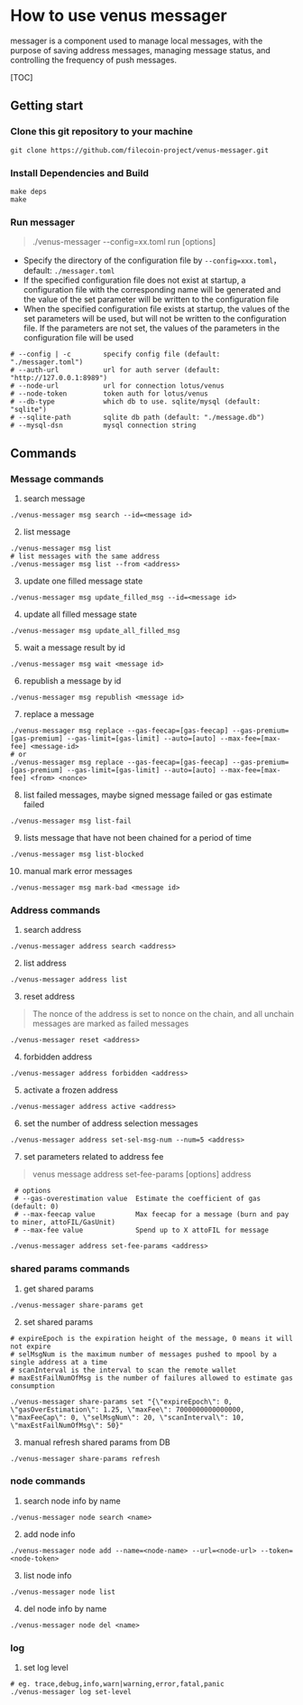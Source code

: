 # How to use venus messager

messager is a component used to manage local messages, with the purpose of saving address messages, managing message status, and controlling the frequency of push messages.

[TOC]

## Getting start

### Clone this git repository to your machine

```
git clone https://github.com/filecoin-project/venus-messager.git
```

### Install Dependencies and Build

```
make deps
make
```

### Run messager

> ./venus-messager --config=xx.toml run [options]

* Specify the directory of the configuration file by `--config=xxx.toml`，default: `./messager.toml`
* If the specified configuration file does not exist at startup, a configuration file with the corresponding name will be generated and the value of the set parameter will be written to the configuration file
* When the specified configuration file exists at startup, the values of the set parameters will be used, but will not be written to the configuration file. If the parameters are not set, the values of the parameters in the configuration file will be used

```
# --config | -c        specify config file (default: "./messager.toml")
# --auth-url           url for auth server (default: "http://127.0.0.1:8989")
# --node-url           url for connection lotus/venus
# --node-token         token auth for lotus/venus
# --db-type            which db to use. sqlite/mysql (default: "sqlite")
# --sqlite-path        sqlite db path (default: "./message.db")
# --mysql-dsn          mysql connection string
```

## Commands

### Message commands

1. search message

```
./venus-messager msg search --id=<message id>
```

2. list message

```
./venus-messager msg list
# list messages with the same address
./venus-messager msg list --from <address>
```

3. update one filled message state

```
./venus-messager msg update_filled_msg --id=<message id>
```

4. update all filled message state

```
./venus-messager msg update_all_filled_msg
```

5. wait a message result by id

```
./venus-messager msg wait <message id>
```

6. republish a message by id

```
./venus-messager msg republish <message id>
```

7. replace a message

```
./venus-messager msg replace --gas-feecap=[gas-feecap] --gas-premium=[gas-premium] --gas-limit=[gas-limit] --auto=[auto] --max-fee=[max-fee] <message-id>
# or
./venus-messager msg replace --gas-feecap=[gas-feecap] --gas-premium=[gas-premium] --gas-limit=[gas-limit] --auto=[auto] --max-fee=[max-fee] <from> <nonce>
```

8. list failed messages, maybe signed message failed or gas estimate failed

```
./venus-messager msg list-fail
```

9. lists message that have not been chained for a period of time

```
./venus-messager msg list-blocked
```

10. manual mark error messages

```
./venus-messager msg mark-bad <message id>
```

### Address commands

1. search address

```
./venus-messager address search <address>
```

2. list address

```
./venus-messager address list
```

3. reset address

> The nonce of the address is set to nonce on the chain, and all unchain messages are marked as failed messages

```
./venus-messager reset <address>
```

4. forbidden address

```
./venus-messager address forbidden <address>
```

5. activate a frozen address

```
./venus-messager address active <address>
```

6. set the number of address selection messages

```
./venus-messager address set-sel-msg-num --num=5 <address>
```

7. set parameters related to address fee

> venus message address set-fee-params [options] address

```
 # options
 # --gas-overestimation value  Estimate the coefficient of gas (default: 0)
 # --max-feecap value          Max feecap for a message (burn and pay to miner, attoFIL/GasUnit)
 # --max-fee value             Spend up to X attoFIL for message

./venus-messager address set-fee-params <address>
```

### shared params commands

1. get shared params

```
./venus-messager share-params get
```

2. set shared params

```
# expireEpoch is the expiration height of the message, 0 means it will not expire
# selMsgNum is the maximum number of messages pushed to mpool by a single address at a time
# scanInterval is the interval to scan the remote wallet
# maxEstFailNumOfMsg is the number of failures allowed to estimate gas consumption

./venus-messager share-params set "{\"expireEpoch\": 0, \"gasOverEstimation\": 1.25, \"maxFee\": 7000000000000000, \"maxFeeCap\": 0, \"selMsgNum\": 20, \"scanInterval\": 10, \"maxEstFailNumOfMsg\": 50}"
```

3. manual refresh shared params from DB

```
./venus-messager share-params refresh
```

### node commands

1. search node info by name

```
./venus-messager node search <name>
```

2. add node info

```
./venus-messager node add --name=<node-name> --url=<node-url> --token=<node-token>
```

3. list node info

```
./venus-messager node list
```

4. del node info by name

```
./venus-messager node del <name>
```

### log

1. set log level

```
# eg. trace,debug,info,warn|warning,error,fatal,panic
./venus-messager log set-level
```